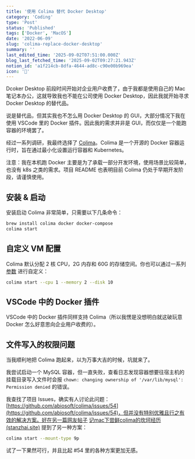 ```yaml
---
title: '使用 Colima 替代 Docker Desktop'
category: 'Coding'
type: 'Post'
status: 'Published'
tags: ['Docker', 'MacOS']
date: '2022-06-09'
slug: 'colima-replace-docker-desktop'
summary: ''
last_edited_time: '2025-09-02T07:51:00.000Z'
blog_last_fetched_time: '2025-09-02T09:27:21.943Z'
notion_id: 'a1f214cb-8dfa-4644-ad8c-c90e00b969ea'
icon: '🎴'
---
```


Dcoker Desktop 前段时间开始对企业用户收费了，由于我都是使用自己的 Mac 笔记本办公，这就导致我也不能在公司使用 Docker Desktop，因此我就开始寻求 Docker Desktop 的替代品。

说是替代品，但其实我也不怎么用 Docker Desktop 的 GUI，大部分情况下我在使用 VSCode 里的 Docker 插件。因此我的需求并非是 GUI，而仅仅是一个能跑容器的环境罢了。

经过一系列调研，我最终选择了 [Colima](https://github.com/abiosoft/colima)。Colima 是一个开源的 Docker 容器运行时，旨在通过最小化设置运行容器和 Kubernetes。

注意：我在本机跑 Docker 主要是为了承载一部分开发环境，使用场景比较简单，也没有 k8s 之类的需求。项目 README 也表明目前 Colima 仍处于早期开发阶段，请谨慎使用。

## 安装 & 启动

安装启动 Colima 非常简单，只需要以下几条命令：

```bash
brew install colima docker docker-compose
colima start
```

## 自定义 VM 配置

Colima 默认分配 2 核 CPU，2G 内存和 60G 的存储空间。你也可以通过一系列 [参数](https://github.com/abiosoft/colima#customizing-the-vm) 进行自定义：

```bash
colima start --cpu 1 --memory 2 --disk 10
```

## VSCode 中的 Docker 插件

VSCode 中的 Docker 插件同样支持 Colima（所以我愣是没想明白就这破玩意 Docker 怎么好意思向企业用户收费的）。

## 文件写入的权限问题

当我顺利地把 Colima 跑起来，以为万事大吉的时候，坑就来了。

我尝试启动一个 MySQL 容器，但一直失败，查看日志发现容器想要往宿主机的挂载目录写入文件时会报 `chown: changing ownership of '/var/lib/mysql': Permission denied` 的错误。

我查找了项目 Issues，确实有人讨论此问题：[https://github.com/abiosoft/colima/issues/54](https://github.com/abiosoft/colima/issues/54)，但并没有特别优雅且行之有效的解决方案。好在另一篇网友帖子 [记mac下尝鲜colima的坎坷经历 (stanzhai.site)](https://stanzhai.site/blog/post/stanzhai/%E8%A7%A3%E5%86%B3mac%E4%B8%8B%E4%BD%BF%E7%94%A8brew%E7%BC%96%E8%AF%91%E5%AE%89%E8%A3%85colima%E6%8A%A5%E9%94%99%E7%9A%84%E9%97%AE%E9%A2%98#%E5%AE%B9%E5%99%A8%E4%B8%8D%E8%83%BD%E5%86%99%E5%85%A5%E7%BB%91%E5%AE%9A%E5%AE%BF%E4%B8%BB%E7%9B%AE%E5%BD%95%E7%9A%84%E9%97%AE%E9%A2%98) 提到了另一种方案：

```bash
colima start --mount-type 9p
```

试了一下果然可行，并且比起 #54 里的各种方案更加无感。
